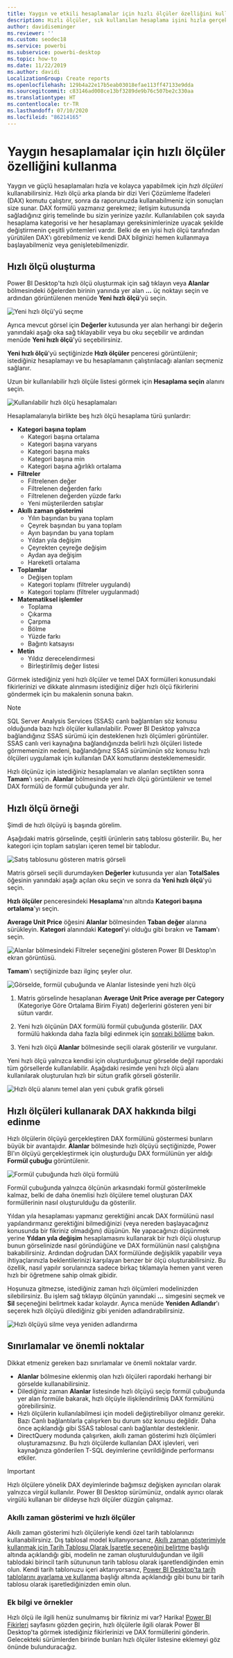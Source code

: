 ```yaml
---
title: Yaygın ve etkili hesaplamalar için hızlı ölçüler özelliğini kullanma
description: Hızlı ölçüler, sık kullanılan hesaplama işini hızla gerçekleştiren kullanıma hazır DAX formülleri sağlar.
author: davidiseminger
ms.reviewer: ''
ms.custom: seodec18
ms.service: powerbi
ms.subservice: powerbi-desktop
ms.topic: how-to
ms.date: 11/22/2019
ms.author: davidi
LocalizationGroup: Create reports
ms.openlocfilehash: 129b4a22e17b5eab03018efae113ff47133e9dda
ms.sourcegitcommit: c83146ad008ce13bf3289de9b76c507be2c330aa
ms.translationtype: HT
ms.contentlocale: tr-TR
ms.lasthandoff: 07/10/2020
ms.locfileid: "86214165"
---
```

# <a name="use-quick-measures-for-common-calculations"></a>Yaygın hesaplamalar için hızlı ölçüler özelliğini kullanma
Yaygın ve güçlü hesaplamaları hızla ve kolayca yapabilmek için *hızlı ölçüleri* kullanabilirsiniz. Hızlı ölçü arka planda bir dizi Veri Çözümleme İfadeleri (DAX) komutu çalıştırır, sonra da raporunuzda kullanabilmeniz için sonuçları size sunar. DAX formülü yazmanız gerekmez; iletişim kutusunda sağladığınız giriş temelinde bu sizin yerinize yazılır. Kullanılabilen çok sayıda hesaplama kategorisi ve her hesaplamayı gereksinimlerinize uyacak şekilde değiştirmenin çeşitli yöntemleri vardır. Belki de en iyisi hızlı ölçü tarafından yürütülen DAX’ı görebilmeniz ve kendi DAX bilginizi hemen kullanmaya başlayabilmeniz veya genişletebilmenizdir.

## <a name="create-a-quick-measure"></a>Hızlı ölçü oluşturma

Power BI Desktop'ta hızlı ölçü oluşturmak için sağ tıklayın veya **Alanlar** bölmesindeki öğelerden birinin yanında yer alan **...** üç noktayı seçin ve ardından görüntülenen menüde **Yeni hızlı ölçü**'yü seçin. 

![Yeni hızlı ölçü'yü seçme](media/desktop-quick-measures/quick-measures_01.png)

Ayrıca mevcut görsel için **Değerler** kutusunda yer alan herhangi bir değerin yanındaki aşağı oka sağ tıklayabilir veya bu oku seçebilir ve ardından menüde **Yeni hızlı ölçü**'yü seçebilirsiniz. 

**Yeni hızlı ölçü**'yü seçtiğinizde **Hızlı ölçüler** penceresi görüntülenir; istediğiniz hesaplamayı ve bu hesaplamanın çalıştırılacağı alanları seçmeniz sağlanır. 

Uzun bir kullanılabilir hızlı ölçüle listesi görmek için **Hesaplama seçin** alanını seçin. 

![Kullanılabilir hızlı ölçü hesaplamaları](media/desktop-quick-measures/quick-measures_04.png)

Hesaplamalarıyla birlikte beş hızlı ölçü hesaplama türü şunlardır:

* **Kategori başına toplam**
  * Kategori başına ortalama
  * Kategori başına varyans
  * Kategori başına maks
  * Kategori başına min
  * Kategori başına ağırlıklı ortalama
* **Filtreler**
  * Filtrelenen değer
  * Filtrelenen değerden farkı
  * Filtrelenen değerden yüzde farkı
  * Yeni müşterilerden satışlar
* **Akıllı zaman gösterimi**
  * Yılın başından bu yana toplam
  * Çeyrek başından bu yana toplam
  * Ayın başından bu yana toplam
  * Yıldan yıla değişim
  * Çeyrekten çeyreğe değişim
  * Aydan aya değişim
  * Hareketli ortalama
* **Toplamlar**
  * Değişen toplam
  * Kategori toplamı (filtreler uygulandı)
  * Kategori toplamı (filtreler uygulanmadı)
* **Matematiksel işlemler**
  * Toplama
  * Çıkarma
  * Çarpma
  * Bölme
  * Yüzde farkı
  * Bağıntı katsayısı
* **Metin**
  * Yıldız derecelendirmesi
  * Birleştirilmiş değer listesi

Görmek istediğiniz yeni hızlı ölçüler ve temel DAX formülleri konusundaki fikirlerinizi ve dikkate alınmasını istediğiniz diğer hızlı ölçü fikirlerini göndermek için bu makalenin sonuna bakın.

> [!NOTE]
> SQL Server Analysis Services (SSAS) canlı bağlantıları söz konusu olduğunda bazı hızlı ölçüler kullanılabilir. Power BI Desktop yalnızca bağlandığınız SSAS sürümü için desteklenen hızlı ölçümleri görüntüler. SSAS canlı veri kaynağına bağlandığınızda belirli hızlı ölçüleri listede görmemenizin nedeni, bağlandığınız SSAS sürümünün söz konusu hızlı ölçüleri uygulamak için kullanılan DAX komutlarını desteklememesidir.

Hızlı ölçünüz için istediğiniz hesaplamaları ve alanları seçtikten sonra **Tamam**'ı seçin. **Alanlar** bölmesinde yeni hızlı ölçü görüntülenir ve temel DAX formülü de formül çubuğunda yer alır. 

## <a name="quick-measure-example"></a>Hızlı ölçü örneği
Şimdi de hızlı ölçüyü iş başında görelim.

Aşağıdaki matris görselinde, çeşitli ürünlerin satış tablosu gösterilir. Bu, her kategori için toplam satışları içeren temel bir tablodur.

![Satış tablosunu gösteren matris görseli](media/desktop-quick-measures/quick-measures_05.png)

Matris görseli seçili durumdayken **Değerler** kutusunda yer alan **TotalSales** öğesinin yanındaki aşağı açılan oku seçin ve sonra da **Yeni hızlı ölçü**'yü seçin. 

**Hızlı ölçüler** penceresindeki **Hesaplama**'nın altında **Kategori başına ortalama**'yı seçin. 

**Average Unit Price** öğesini **Alanlar** bölmesinden **Taban değer** alanına sürükleyin. **Kategori** alanındaki **Kategori**'yi olduğu gibi bırakın ve **Tamam**'ı seçin. 

![Alanlar bölmesindeki Filtreler seçeneğini gösteren Power BI Desktop’ın ekran görüntüsü.](media/desktop-quick-measures/quick-measures_06.png)

**Tamam**'ı seçtiğinizde bazı ilginç şeyler olur.

![Görselde, formül çubuğunda ve Alanlar listesinde yeni hızlı ölçü](media/desktop-quick-measures/quick-measures_07.png)

1. Matris görselinde hesaplanan **Average Unit Price average per Category** (Kategoriye Göre Ortalama Birim Fiyatı) değerlerini gösteren yeni bir sütun vardır.
   
2. Yeni hızlı ölçünün DAX formülü formül çubuğunda gösterilir. DAX formülü hakkında daha fazla bilgi edinmek için [sonraki bölüme](#learn-dax-by-using-quick-measures) bakın.
   
3. Yeni hızlı ölçü **Alanlar** bölmesinde seçili olarak gösterilir ve vurgulanır. 

Yeni hızlı ölçü yalnızca kendisi için oluşturduğunuz görselde değil rapordaki tüm görsellerde kullanılabilir. Aşağıdaki resimde yeni hızlı ölçü alanı kullanılarak oluşturulan hızlı bir sütun grafik görseli gösterilir.

![Hızlı ölçü alanını temel alan yeni çubuk grafik görseli](media/desktop-quick-measures/quick-measures_09.png)

## <a name="learn-dax-by-using-quick-measures"></a>Hızlı ölçüleri kullanarak DAX hakkında bilgi edinme
Hızlı ölçülerin ölçüyü gerçekleştiren DAX formülünü göstermesi bunların büyük bir avantajıdır. **Alanlar** bölmesinde hızlı ölçüyü seçtiğinizde, Power BI'ın ölçüyü gerçekleştirmek için oluşturduğu DAX formülünün yer aldığı **Formül çubuğu** görüntülenir.

![Formül çubuğunda hızlı ölçü formülü](media/desktop-quick-measures/quick-measures_10.png)

Formül çubuğunda yalnızca ölçünün arkasındaki formül gösterilmekle kalmaz, belki de daha önemlisi hızlı ölçülere temel oluşturan DAX formüllerinin nasıl oluşturulduğu da gösterilir.

Yıldan yıla hesaplaması yapmanız gerektiğini ancak DAX formülünü nasıl yapılandırmanız gerektiğini bilmediğinizi (veya nereden başlayacağınız konusunda bir fikriniz olmadığını) düşünün. Ne yapacağınızı düşünmek yerine **Yıldan yıla değişim** hesaplamasını kullanarak bir hızlı ölçü oluşturup bunun görselinizde nasıl göründüğüne ve DAX formülünün nasıl çalıştığına bakabilirsiniz. Ardından doğrudan DAX formülünde değişiklik yapabilir veya ihtiyaçlarınızla beklentilerinizi karşılayan benzer bir ölçü oluşturabilirsiniz. Bu özellik, nasıl yapılır sorularınıza sadece birkaç tıklamayla hemen yanıt veren hızlı bir öğretmene sahip olmak gibidir. 

Hoşunuza gitmezse, istediğiniz zaman hızlı ölçümleri modelinizden silebilirsiniz. Bu işlem sağ tıklayıp ölçünün yanındaki **...** simgesini seçmek ve **Sil** seçeneğini belirtmek kadar kolaydır. Ayrıca menüde **Yeniden Adlandır**'ı seçerek hızlı ölçüyü dilediğiniz gibi yeniden adlandırabilirsiniz. 

![Hızlı ölçüyü silme veya yeniden adlandırma](media/desktop-quick-measures/quick-measures_11.png)

## <a name="limitations-and-considerations"></a>Sınırlamalar ve önemli noktalar
Dikkat etmeniz gereken bazı sınırlamalar ve önemli noktalar vardır.

- **Alanlar** bölmesine eklenmiş olan hızlı ölçüleri rapordaki herhangi bir görselde kullanabilirsiniz.
- Dilediğiniz zaman **Alanlar** listesinde hızlı ölçüyü seçip formül çubuğunda yer alan formüle bakarak, hızlı ölçüyle ilişkilendirilmiş DAX formülünü görebilirsiniz.
- Hızlı ölçülerin kullanılabilmesi için modeli değiştirebiliyor olmanız gerekir. Bazı Canlı bağlantılarla çalışırken bu durum söz konusu değildir. Daha önce açıklandığı gibi SSAS tablosal canlı bağlantılar desteklenir.
- DirectQuery modunda çalışırken, akıllı zaman gösterimi hızlı ölçümleri oluşturamazsınız. Bu hızlı ölçülerde kullanılan DAX işlevleri, veri kaynağınıza gönderilen T-SQL deyimlerine çevrildiğinde performansı etkiler.

> [!IMPORTANT]
> Hızlı ölçülere yönelik DAX deyimlerinde bağımsız değişken ayırıcıları olarak yalnızca virgül kullanılır. Power BI Desktop sürümünüz, ondalık ayırıcı olarak virgülü kullanan bir dildeyse hızlı ölçüler düzgün çalışmaz.

### <a name="time-intelligence-and-quick-measures"></a>Akıllı zaman gösterimi ve hızlı ölçüler
Akıllı zaman gösterimi hızlı ölçüleriyle kendi özel tarih tablolarınızı kullanabilirsiniz. Dış tablosal model kullanıyorsanız, [Akıllı zaman gösterimiyle kullanmak için Tarih Tablosu Olarak İşaretle seçeneğini belirtme](https://docs.microsoft.com/sql/analysis-services/tabular-models/specify-mark-as-date-table-for-use-with-time-intelligence-ssas-tabular) başlığı altında açıklandığı gibi, modelin ne zaman oluşturulduğundan ve ilgili tablodaki birincil tarih sütununun tarih tablosu olarak işaretlendiğinden emin olun. Kendi tarih tablonuzu içeri aktarıyorsanız, [Power BI Desktop'ta tarih tablolarını ayarlama ve kullanma](desktop-date-tables.md) başlığı altında açıklandığı gibi bunu bir tarih tablosu olarak işaretlediğinizden emin olun.

### <a name="additional-information-and-examples"></a>Ek bilgi ve örnekler
Hızlı ölçü ile ilgili henüz sunulmamış bir fikriniz mi var? Harika! [Power BI Fikirleri](https://go.microsoft.com/fwlink/?linkid=842906) sayfasını gözden geçirin, hızlı ölçülerle ilgili olarak Power BI Desktop'ta görmek istediğiniz fikirlerinizi ve DAX formüllerini gönderin. Gelecekteki sürümlerden birinde bunları hızlı ölçüler listesine eklemeyi göz önünde bulunduracağız.

